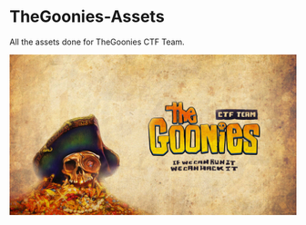 # TheGoonies-Assets
All the assets done for TheGoonies CTF Team.


![alt tag](Wallpapers/Wallpaper_v3.jpg)
